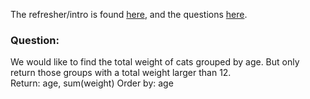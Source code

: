 The refresher/intro is found [here](https://www.windowfunctions.com/questions/intro/), and the questions [here](https://www.windowfunctions.com/questions/intro/0).

### Question: <br>
We would like to find the total weight of cats grouped by age. But only return those groups with a total weight larger than 12. \
Return: age, sum(weight) Order by: age

```

```
